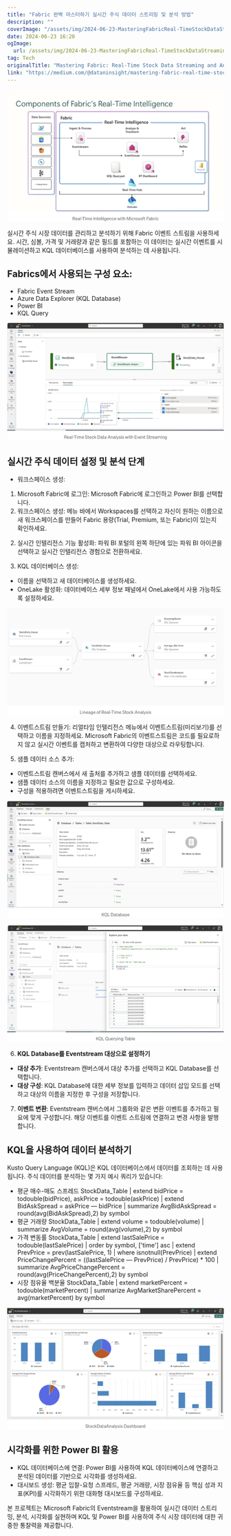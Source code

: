 ```yaml
---
title: "Fabric 완벽 마스터하기 실시간 주식 데이터 스트리밍 및 분석 방법"
description: ""
coverImage: "/assets/img/2024-06-23-MasteringFabricReal-TimeStockDataStreamingandAnalysis_0.png"
date: 2024-06-23 16:20
ogImage: 
  url: /assets/img/2024-06-23-MasteringFabricReal-TimeStockDataStreamingandAnalysis_0.png
tag: Tech
originalTitle: "Mastering Fabric: Real-Time Stock Data Streaming and Analysis"
link: "https://medium.com/@dataninsight/mastering-fabric-real-time-stock-data-streaming-and-analysis-ad72d23d011a"
---
```




![2024-06-23-MasteringFabricReal-TimeStockDataStreamingandAnalysis_0.png](/assets/img/2024-06-23-MasteringFabricReal-TimeStockDataStreamingandAnalysis_0.png)

실시간 주식 시장 데이터를 관리하고 분석하기 위해 Fabric 이벤트 스트림을 사용하세요. 시간, 심볼, 가격 및 거래량과 같은 필드를 포함하는 이 데이터는 실시간 이벤트를 시뮬레이션하고 KQL 데이터베이스를 사용하여 분석하는 데 사용됩니다.

## Fabrics에서 사용되는 구성 요소:

- Fabric Event Stream
- Azure Data Explorer (KQL Database)
- Power BI
- KQL Query


<div class="content-ad"></div>

![이미지](/assets/img/2024-06-23-MasteringFabricReal-TimeStockDataStreamingandAnalysis_1.png)

## 실시간 주식 데이터 설정 및 분석 단계

- 워크스페이스 생성:

1. Microsoft Fabric에 로그인: Microsoft Fabric에 로그인하고 Power BI를 선택합니다.
2. 워크스페이스 생성: 메뉴 바에서 Workspaces를 선택하고 자신이 원하는 이름으로 새 워크스페이스를 만들어 Fabric 용량(Trial, Premium, 또는 Fabric)이 있는지 확인하세요.

<div class="content-ad"></div>

2. 실시간 인텔리전스 기능 활성화: 파워 BI 포털의 왼쪽 하단에 있는 파워 BI 아이콘을 선택하고 실시간 인텔리전스 경험으로 전환하세요.

3. KQL 데이터베이스 생성:

- 이름을 선택하고 새 데이터베이스를 생성하세요.
- OneLake 활성화: 데이터베이스 세부 정보 패널에서 OneLake에서 사용 가능하도록 설정하세요.

![이미지](/assets/img/2024-06-23-MasteringFabricReal-TimeStockDataStreamingandAnalysis_2.png)

<div class="content-ad"></div>

4. 이벤트스트림 만들기: 리얼타임 인텔리전스 메뉴에서 이벤트스트림(미리보기)를 선택하고 이름을 지정하세요. Microsoft Fabric의 이벤트스트림은 코드를 필요로하지 않고 실시간 이벤트를 캡처하고 변환하여 다양한 대상으로 라우팅합니다.

5. 샘플 데이터 소스 추가:

- 이벤트스트림 캔버스에서 새 출처를 추가하고 샘플 데이터를 선택하세요.
- 샘플 데이터 소스의 이름을 지정하고 필요한 값으로 구성하세요.
- 구성을 적용하려면 이벤트스트림을 게시하세요.

![이미지](/assets/img/2024-06-23-MasteringFabricReal-TimeStockDataStreamingandAnalysis_3.png)

<div class="content-ad"></div>

<img src="/assets/img/2024-06-23-MasteringFabricReal-TimeStockDataStreamingandAnalysis_4.png" />

6. **KQL Database를 Eventstream 대상으로 설정하기**

- **대상 추가**: Eventstream 캔버스에서 대상 추가를 선택하고 KQL Database를 선택합니다.
- **대상 구성**: KQL Database에 대한 세부 정보를 입력하고 데이터 삽입 모드를 선택하고 대상의 이름을 지정한 후 구성을 저장합니다.

7. **이벤트 변환**: Eventstream 캔버스에서 그룹화와 같은 변환 이벤트를 추가하고 필요에 맞게 구성합니다. 해당 이벤트를 이벤트 스트림에 연결하고 변경 사항을 발행합니다.

<div class="content-ad"></div>

## KQL을 사용하여 데이터 분석하기

Kusto Query Language (KQL)은 KQL 데이터베이스에서 데이터를 조회하는 데 사용됩니다. 주식 데이터를 분석하는 몇 가지 예시 쿼리가 있습니다:

- 평균 매수-매도 스프레드
StockData_Table
| extend bidPrice = todouble(bidPrice), askPrice = todouble(askPrice)
| extend BidAskSpread = askPrice — bidPrice
| summarize AvgBidAskSpread = round(avg(BidAskSpread),2) by symbol
- 평균 거래량
StockData_Table
| extend volume = todouble(volume)
| summarize AvgVolume = round(avg(volume),2) by symbol
- 가격 변동률
StockData_Table
| extend lastSalePrice = todouble(lastSalePrice)
| order by symbol, ['time'] asc
| extend PrevPrice = prev(lastSalePrice, 1)
| where isnotnull(PrevPrice)
| extend PriceChangePercent = ((lastSalePrice — PrevPrice) / PrevPrice) * 100
| summarize AvgPriceChangePercent = round(avg(PriceChangePercent),2) by symbol
- 시장 점유율 백분율
StockData_Table
| extend marketPercent = todouble(marketPercent)
| summarize AvgMarketSharePercent = avg(marketPercent) by symbol

<img src="/assets/img/2024-06-23-MasteringFabricReal-TimeStockDataStreamingandAnalysis_5.png" />

<div class="content-ad"></div>

## 시각화를 위한 Power BI 활용

- KQL 데이터베이스에 연결: Power BI를 사용하여 KQL 데이터베이스에 연결하고 분석된 데이터를 기반으로 시각화를 생성하세요.
- 대시보드 생성: 평균 입찰-요청 스프레드, 평균 거래량, 시장 점유율 등 핵심 성과 지표(KPI)를 시각화하기 위한 대화형 대시보드를 구성하세요.

본 프로젝트는 Microsoft Fabric의 Eventstream을 활용하여 실시간 데이터 스트리밍, 분석, 시각화를 실현하며 KQL 및 Power BI를 사용하여 주식 시장 데이터에 대한 귀중한 통찰력을 제공합니다.